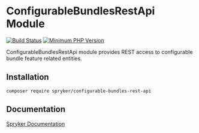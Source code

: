 # ConfigurableBundlesRestApi Module
[![Build Status](https://travis-ci.org/spryker/configurable-bundles-rest-api.svg)](https://travis-ci.org/spryker/configurable-bundles-rest-api)
[![Minimum PHP Version](https://img.shields.io/badge/php-%3E%3D%207.3-8892BF.svg)](https://php.net/)

ConfigurableBundlesRestApi module provides REST access to configurable bundle feature related entities.

## Installation

```
composer require spryker/configurable-bundles-rest-api
```

## Documentation

[Spryker Documentation](https://academy.spryker.com/developing_with_spryker/module_guide/modules.html)
